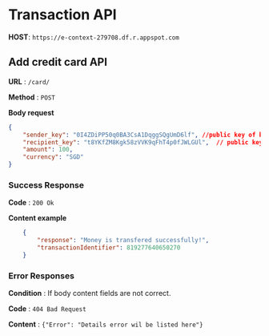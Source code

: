 # Transaction API

**HOST**: `https://e-context-279708.df.r.appspot.com`

## Add credit card API

**URL** : `/card/`

**Method** : `POST`

**Body request**

```json
{
    "sender_key": "0I4ZDiPP50q0BA3CsA1DqggSQgUmD6lf", //public key of buyer
    "recipient_key": "t8YKfZM8Kgk58zVVK9qFhT4p0fJWLGUl",  // public key of seller
    "amount": 100,
    "currency": "SGD"
}
```

### Success Response

**Code** : `200 Ok`

**Content example**

```json
    {
        "response": "Money is transfered successfully!",
        "transactionIdentifier": 819277640650270
    }
```

### Error Responses

**Condition** : If body content fields are not correct.

**Code** : `404 Bad Request`

**Content** : `{"Error": "Details error wil be listed here"}`
